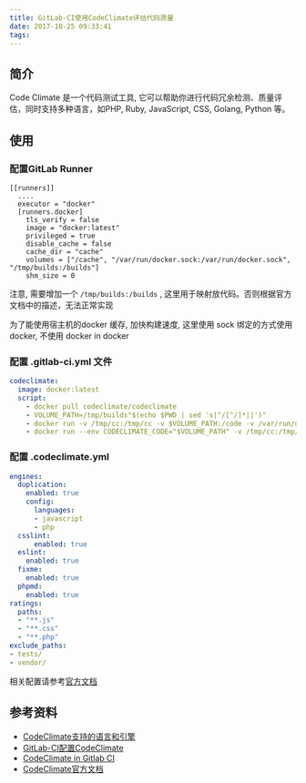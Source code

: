 ```yaml
---
title: GitLab-CI使用CodeClimate评估代码质量
date: 2017-10-25 09:33:41
tags:
---
```


## 简介

Code Climate 是一个代码测试工具, 它可以帮助你进行代码冗余检测、质量评估，同时支持多种语言，如PHP, Ruby, JavaScript, CSS, Golang, Python 等。


## 使用

### 配置GitLab Runner 

```
[[runners]]
  ....
  executor = "docker"
  [runners.docker]
    tls_verify = false
    image = "docker:latest"
    privileged = true
    disable_cache = false
    cache_dir = "cache"
    volumes = ["/cache", "/var/run/docker.sock:/var/run/docker.sock", "/tmp/builds:/builds"]
    shm_size = 0
```

注意, 需要增加一个 `/tmp/builds:/builds` , 这里用于映射放代码。否则根据官方文档中的描述，无法正常实现

为了能使用宿主机的docker 缓存, 加快构建速度, 这里使用 sock 绑定的方式使用docker, 不使用 docker in docker 


### 配置 .gitlab-ci.yml 文件

```YAML
codeclimate:
  image: docker:latest
  script:
    - docker pull codeclimate/codeclimate
    - VOLUME_PATH=/tmp/builds"$(echo $PWD | sed 's|^/[^/]*||')"
    - docker run -v /tmp/cc:/tmp/cc -v $VOLUME_PATH:/code -v /var/run/docker.sock:/var/run/docker.sock codeclimate/codeclimate validate-config
    - docker run --env CODECLIMATE_CODE="$VOLUME_PATH" -v /tmp/cc:/tmp/cc -v $VOLUME_PATH:/code -v /var/run/docker.sock:/var/run/docker.sock codeclimate/codeclimate analyze -f text    
```

### 配置 .codeclimate.yml

```YAML
engines:
  duplication:
    enabled: true
    config:
      languages:
      - javascript
      - php
  csslint:
      enabled: true
  eslint:
    enabled: true
  fixme:
    enabled: true
  phpmd:
    enabled: true
ratings:
  paths:
  - "**.js"
  - "**.css"
  - "**.php"
exclude_paths:
- tests/
- vendor/

```

相关配置请参考[官方文档](https://docs.codeclimate.com/docs)

## 参考资料

+ [CodeClimate支持的语言和引擎](https://docs.codeclimate.com/docs/list-of-engines)
+ [GitLab-CI配置CodeClimate](https://docs.codeclimate.com/docs/list-of-engines)
+ [CodeClimate in Gitlab CI](https://blog.buzzell.io/codeclimate-in-gitlab-ci/)
+ [CodeClimate官方文档](https://docs.codeclimate.com/docs)